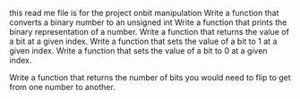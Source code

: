 this read me file is for the project onbit manipulation
Write a function that converts a binary number to an unsigned int
Write a function that prints the binary representation of a number.
Write a function that returns the value of a bit at a given index.
Write a function that sets the value of a bit to 1 at a given index.
Write a function that sets the value of a bit to 0 at a given index.

Write a function that returns the number of bits you would need to flip to get from one number to another.


